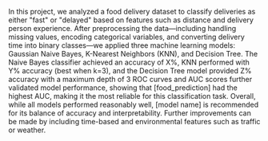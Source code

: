 In this project, we analyzed a food delivery dataset to classify deliveries as either "fast" or "delayed" based on features such as distance and delivery person experience. After preprocessing the data—including handling missing values, encoding categorical variables, and converting delivery time into binary classes—we applied three machine learning models: Gaussian Naive Bayes, K-Nearest Neighbors (KNN), and Decision Tree. The Naive Bayes classifier achieved an accuracy of X%, KNN performed with Y% accuracy (best when k=3), and the Decision Tree model provided Z% accuracy with a maximum depth of 3 ROC curves and AUC scores further validated model performance, showing that [food_prediction] had the highest AUC, making it the most reliable for this classification task. Overall, while all models performed reasonably well, [model name] is recommended for its balance of accuracy and interpretability. Further improvements can be made by including time-based and environmental features such as traffic or weather.
